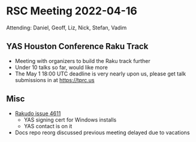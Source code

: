 # RSC Meeting 2022-04-16

Attending: Daniel, Geoff, Liz, Nick, Stefan, Vadim


## YAS Houston Conference Raku Track

* Meeting with organizers to build the Raku track further
* Under 10 talks so far, would like more
* The May 1 18:00 UTC deadline is very nearly upon us, please get talk
  submissions in at https://tprc.us


## Misc

* [Rakudo issue 4611](https://github.com/rakudo/rakudo/issues/4611)
  * YAS signing cert for Windows installs
  * YAS contact is on it
* Docs repo reorg discussed previous meeting delayed due to vacations
